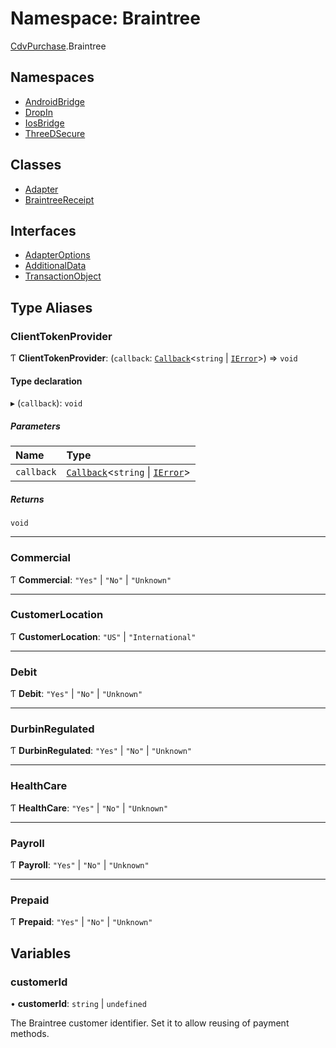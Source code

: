 # Namespace: Braintree

[CdvPurchase](CdvPurchase.md).Braintree

## Namespaces

- [AndroidBridge](CdvPurchase.Braintree.AndroidBridge.md)
- [DropIn](CdvPurchase.Braintree.DropIn.md)
- [IosBridge](CdvPurchase.Braintree.IosBridge.md)
- [ThreeDSecure](CdvPurchase.Braintree.ThreeDSecure.md)

## Classes

- [Adapter](../classes/CdvPurchase.Braintree.Adapter.md)
- [BraintreeReceipt](../classes/CdvPurchase.Braintree.BraintreeReceipt.md)

## Interfaces

- [AdapterOptions](../interfaces/CdvPurchase.Braintree.AdapterOptions.md)
- [AdditionalData](../interfaces/CdvPurchase.Braintree.AdditionalData.md)
- [TransactionObject](../interfaces/CdvPurchase.Braintree.TransactionObject.md)

## Type Aliases

### ClientTokenProvider

Ƭ **ClientTokenProvider**: (`callback`: [`Callback`](CdvPurchase.md#callback)<`string` \| [`IError`](../interfaces/CdvPurchase.IError.md)\>) => `void`

#### Type declaration

▸ (`callback`): `void`

##### Parameters

| Name | Type |
| :------ | :------ |
| `callback` | [`Callback`](CdvPurchase.md#callback)<`string` \| [`IError`](../interfaces/CdvPurchase.IError.md)\> |

##### Returns

`void`

___

### Commercial

Ƭ **Commercial**: ``"Yes"`` \| ``"No"`` \| ``"Unknown"``

___

### CustomerLocation

Ƭ **CustomerLocation**: ``"US"`` \| ``"International"``

___

### Debit

Ƭ **Debit**: ``"Yes"`` \| ``"No"`` \| ``"Unknown"``

___

### DurbinRegulated

Ƭ **DurbinRegulated**: ``"Yes"`` \| ``"No"`` \| ``"Unknown"``

___

### HealthCare

Ƭ **HealthCare**: ``"Yes"`` \| ``"No"`` \| ``"Unknown"``

___

### Payroll

Ƭ **Payroll**: ``"Yes"`` \| ``"No"`` \| ``"Unknown"``

___

### Prepaid

Ƭ **Prepaid**: ``"Yes"`` \| ``"No"`` \| ``"Unknown"``

## Variables

### customerId

• **customerId**: `string` \| `undefined`

The Braintree customer identifier. Set it to allow reusing of payment methods.
